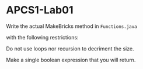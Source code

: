 # APCS1-Lab01

Write the actual MakeBricks method in <code>Functions.java</code></p> with the following restrictions: 

Do not use loops nor recursion to decriment the size. 

Make a single boolean expression that you will return.
